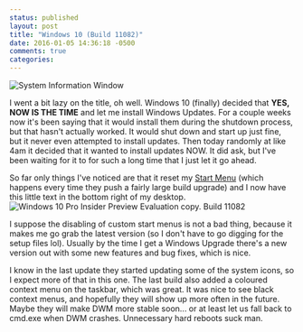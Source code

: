 ```yaml
---
status: published
layout: post
title: "Windows 10 (Build 11082)"
date: 2016-01-05 14:36:18 -0500
comments: true
categories:
---
```


![System Information Window](http://i.imgur.com/m3aGGbr.png)

I went a bit lazy on the title, oh well. Windows 10 (finally) decided that **YES, NOW IS THE TIME** and let me install Windows Updates. For a couple weeks now it's been saying that it would install them during the shutdown process, but that hasn't actually worked. It would shut down and start up just fine, but it never even attempted to install updates. Then today randomly at like 4am it decided that it wanted to install updates NOW. It did ask, but I've been waiting for it to for such a long time that I just let it go ahead.

So far only things I've noticed are that it reset my [Start Menu](http://startisback.com) (which happens every time they push a fairly large build upgrade) and I now have this little text in the bottom right of my desktop. ![Windows 10 Pro Insider Preview Evaluation copy. Build 11082](http://i.imgur.com/9F4ZFFP.png)

I suppose the disabling of custom start menus is not a bad thing, because it makes me go grab the latest version (so I don't have to go digging for the setup files lol). Usually by the time I get a Windows Upgrade there's a new version out with some new features and bug fixes, which is nice.

I know in the last update they started updating some of the system icons, so I expect more of that in this one. The last build also added a coloured context menu on the taskbar, which was great. It was nice to see black context menus, and hopefully they will show up more often in the future. Maybe they will make DWM more stable soon... or at least let us fall back to cmd.exe when DWM crashes. Unnecessary hard reboots suck man.


